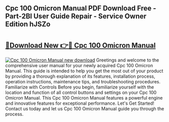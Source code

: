 ## Cpc 100 Omicron Manual PDF Download Free - Part-2Bl User Guide Repair - Service Owner Edition hJSZo

# <h2><a href="http://cf1859.oget.top/?id=Cpc+100+Omicron+Manual">🔗Download New 👉🔴 Cpc 100 Omicron Manual</a></h2>

[![Cpc 100 Omicron Manual new download](https://i.imgur.com/5g1atiW.png)](http://cf1859.oget.top/?id=Cpc+100+Omicron+Manual)
Greetings and welcome to the comprehensive user manual for your newly acquired Cpc 100 Omicron Manual. This guide is intended to help you get the most out of your product by providing a thorough explanation of its features, installation process, operation instructions, maintenance tips, and troubleshooting procedures. Familiarize with Controls Before you begin, familiarize yourself with the location and function of all control buttons and settings on your Cpc 100 Omicron Manual. This Cpc 100 Omicron Manual features a powerful engine and innovative features for exceptional performance. Let's Get Started! Contact us today and let us Cpc 100 Omicron Manual guide you through the process.
